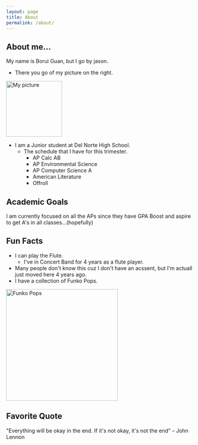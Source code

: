 ```yaml
---
layout: page
title: About
permalink: /about/
---
```


## About me...
My name is Borui Guan, but I go by jason.
- There you go of my picture on the right.
<img src="https://i.ibb.co/2kGXKP7/2024-08-25-173425.png" alt="My picture" width="150">

- I am a Junior student at Del Norte High School.
    - The schedule that I have for this trimester.
        - AP Calc AB
        - AP Environmental Science
        - AP Computer Science A
        - American Literature
        - Offroll

## Academic Goals

I am currently focused on all the APs since they have GPA Boost and aspire to get A's in all classes...(hopefully)


## Fun Facts

- I can play the Flute.
    - I've in Concert Band for 4 years as a flute player.
- Many people don't know this cuz I don't have an acssent, but I'm actuall just moved here 4 years ago.
- I have a collection of Funko Pops.
<img src="https://i.ibb.co/YZCtd2v/indsduouxld81.jpg" alt="Funko Pops" width="300">


## Favorite Quote

"Everything will be okay in the end. If it's not okay, it's not the end" – John Lennon


